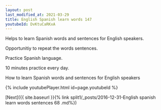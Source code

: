 ```yaml
---
layout: post
last_modified_at: 2021-03-29
title: English Spanish learn words 147 
youtubeId: DvKtuCaRKxA
---
```

 
 
Helps to learn Spanish words and sentences for English speakers.

Opportunitiy to repeat the words sentences. 

Practice Spanish language. 
 
10 minutes practice every day. 
 
How to learn Spanish words and sentences for English speakers 
 
{% include youtubePlayer.html id=page.youtubeId %}
 
 
[Next]({{ site.baseurl }}{% link  split1/_posts/2016-12-31-English spanish learn words sentences 68 .md%})
 
